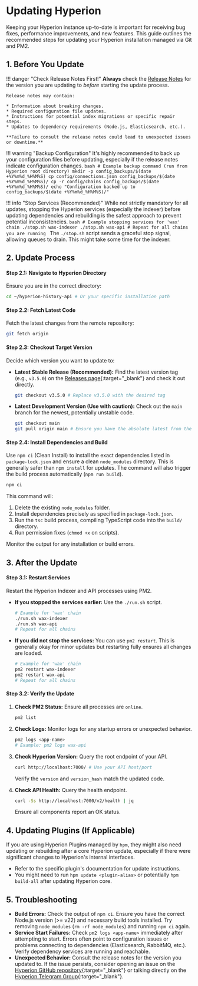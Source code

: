 # Updating Hyperion

Keeping your Hyperion instance up-to-date is important for receiving bug fixes, performance improvements, and new features. This guide outlines the recommended steps for updating your Hyperion installation managed via Git and PM2.

## 1. Before You Update

!!! danger "Check Release Notes First!"
    **Always** check the [Release Notes](https://github.com/eosrio/hyperion-history-api/releases/latest) for the version you are updating to _before_ starting the update process.
    
    Release notes may contain:

    * Information about breaking changes.
    * Required configuration file updates.
    * Instructions for potential index migrations or specific repair steps.
    * Updates to dependency requirements (Node.js, Elasticsearch, etc.).

    **Failure to consult the release notes could lead to unexpected issues or downtime.**

!!! warning "Backup Configuration"
    It's highly recommended to back up your configuration files before updating, especially if the release notes indicate configuration changes.
    ```bash
    # Example backup command (run from Hyperion root directory)
    mkdir -p config_backups/$(date +%Y%m%d_%H%M%S)
    cp config/connections.json config_backups/$(date +%Y%m%d_%H%M%S)/
    cp -r config/chains config_backups/$(date +%Y%m%d_%H%M%S)/
    echo "Configuration backed up to config_backups/$(date +%Y%m%d_%H%M%S)/"
    ```

!!! info "Stop Services (Recommended)"
    While not strictly mandatory for all updates, stopping the Hyperion services (especially the indexer) before updating dependencies and rebuilding is the safest approach to prevent potential inconsistencies.
    ```bash
    # Example stopping services for 'wax' chain
    ./stop.sh wax-indexer
    ./stop.sh wax-api
    # Repeat for all chains you are running
    ```
    The `./stop.sh` script sends a graceful stop signal, allowing queues to drain. This might take some time for the indexer.


## 2. Update Process

#### Step 2.1: Navigate to Hyperion Directory
Ensure you are in the correct directory:
```bash
cd ~/hyperion-history-api # Or your specific installation path
```

#### Step 2.2: Fetch Latest Code
Fetch the latest changes from the remote repository:
```bash
git fetch origin
```

#### Step 2.3: Checkout Target Version
Decide which version you want to update to:

*   **Latest Stable Release (Recommended):** Find the latest version tag (e.g., `v3.5.0`) on the [Releases page](https://github.com/eosrio/hyperion-history-api/releases){:target="_blank"} and check it out directly.
    ```bash
    git checkout v3.5.0 # Replace v3.5.0 with the desired tag
    ```
*   **Latest Development Version (Use with caution):** Check out the `main` branch for the newest, potentially unstable code.
    ```bash
    git checkout main
    git pull origin main # Ensure you have the absolute latest from the branch
    ```

#### Step 2.4: Install Dependencies and Build
Use `npm ci` (Clean Install) to install the exact dependencies listed in `package-lock.json` and ensure a clean `node_modules` directory. This is generally safer than `npm install` for updates. The command will also trigger the build process automatically (`npm run build`).

```bash
npm ci
```
This command will:

1.  Delete the existing `node_modules` folder.
2.  Install dependencies precisely as specified in `package-lock.json`.
3.  Run the `tsc` build process, compiling TypeScript code into the `build/` directory.
4.  Run permission fixes (`chmod +x` on scripts).

Monitor the output for any installation or build errors.

## 3. After the Update

#### Step 3.1: Restart Services

Restart the Hyperion Indexer and API processes using PM2.

*   **If you stopped the services earlier:** Use the `./run.sh` script.
    ```bash
    # Example for 'wax' chain
    ./run.sh wax-indexer
    ./run.sh wax-api
    # Repeat for all chains
    ```
*   **If you did not stop the services:** You can use `pm2 restart`. This is generally okay for minor updates but restarting fully ensures all changes are loaded.
    ```bash
    # Example for 'wax' chain
    pm2 restart wax-indexer
    pm2 restart wax-api
    # Repeat for all chains
    ```

#### Step 3.2: Verify the Update
1.  **Check PM2 Status:** Ensure all processes are `online`.
    ```bash
    pm2 list
    ```
2.  **Check Logs:** Monitor logs for any startup errors or unexpected behavior.
    ```bash
    pm2 logs <app-name>
    # Example: pm2 logs wax-api
    ```
3.  **Check Hyperion Version:** Query the root endpoint of your API.
    ```bash
    curl http://localhost:7000/ # Use your API host/port
    ```
    Verify the `version` and `version_hash` match the updated code.

4.  **Check API Health:** Query the health endpoint.
    ```bash
    curl -Ss http://localhost:7000/v2/health | jq
    ```
    Ensure all components report an OK status.

## 4. Updating Plugins (If Applicable)

If you are using Hyperion Plugins managed by `hpm`, they might also need updating or rebuilding after a core Hyperion update, especially if there were significant changes to Hyperion's internal interfaces.

*   Refer to the specific plugin's documentation for update instructions.
*   You might need to run `hpm update <plugin-alias>` or potentially `hpm build-all` after updating Hyperion core.

## 5. Troubleshooting

*   **Build Errors:** Check the output of `npm ci`. Ensure you have the correct Node.js version (>= v22) and necessary build tools installed. Try removing `node_modules` (`rm -rf node_modules`) and running `npm ci` again.
*   **Service Start Failures:** Check `pm2 logs <app-name>` immediately after attempting to start. Errors often point to configuration issues or problems connecting to dependencies (Elasticsearch, RabbitMQ, etc.). Verify dependency services are running and reachable.
*   **Unexpected Behavior:** Consult the release notes for the version you updated to. If the issue persists, consider opening an issue on the [Hyperion GitHub repository](https://github.com/eosrio/hyperion-history-api/issues){:target="_blank"} or talking directly on the [Hyperion Telegram Group](https://t.me/EOSHyperion){:target="_blank"}.
